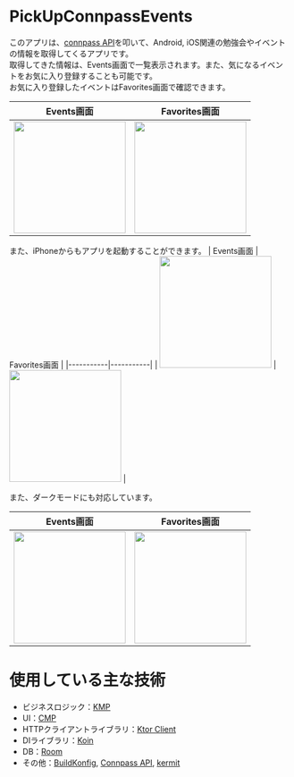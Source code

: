 # PickUpConnpassEvents
このアプリは、[connpass API](https://connpass.com/about/api/v2/)を叩いて、Android, iOS関連の勉強会やイベントの情報を取得してくるアプリです。  
取得してきた情報は、Events画面で一覧表示されます。また、気になるイベントをお気に入り登録することも可能です。  
お気に入り登録したイベントはFavorites画面で確認できます。

| Events画面 | Favorites画面 |
|-----------|-----------|
| <img src="https://github.com/user-attachments/assets/dee5ed80-386e-456f-9f46-47b58936a566" width=200> | <img src="https://github.com/user-attachments/assets/439daeed-1b88-4399-b9a0-31deef1fce20" width=200> |

また、iPhoneからもアプリを起動することができます。
| Events画面 | Favorites画面 |
|-----------|-----------|
| <img src="https://github.com/user-attachments/assets/dff58524-472e-4d34-a3fd-db373eb4ae50" width=200> | <img src="https://github.com/user-attachments/assets/3485602d-443d-40b3-af9c-3b28bc2c8bf8" width=200> |

また、ダークモードにも対応しています。

| Events画面 | Favorites画面 |
|-----------|-----------|
| <img src="https://github.com/user-attachments/assets/24537be5-9f94-4de2-8b7f-1421a3c3bbd1" width=200> | <img src="https://github.com/user-attachments/assets/8636495b-0ddf-4b48-b804-8b18ad24f71a" width=200> |


# 使用している主な技術
- ビジネスロジック：[KMP](https://www.jetbrains.com/help/kotlin-multiplatform-dev/get-started.html)
- UI：[CMP](https://www.jetbrains.com/help/kotlin-multiplatform-dev/compose-multiplatform.html)
- HTTPクライアントライブラリ：[Ktor Client](https://ktor.io/docs/client-create-multiplatform-application.html)
- DIライブラリ：[Koin](https://insert-koin.io/)
- DB：[Room](https://developer.android.com/kotlin/multiplatform/room?hl=ja)
- その他：[BuildKonfig](https://github.com/yshrsmz/BuildKonfig), [Connpass API](https://connpass.com/about/api/v2/), [kermit](https://kermit.touchlab.co/docs/)
